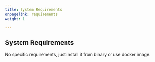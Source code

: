 ```yaml
---
title: System Requirements
onpagelink: requirements
weight: 1

---
```


System Requirements
-------------------

No specific requirements, just install it from binary or use docker image.
